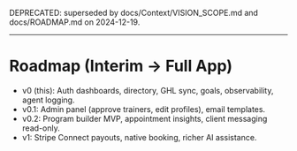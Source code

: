 DEPRECATED: superseded by docs/Context/VISION_SCOPE.md and docs/ROADMAP.md on 2024-12-19.

---

# Roadmap (Interim → Full App)
- v0 (this): Auth dashboards, directory, GHL sync, goals, observability, agent logging.
- v0.1: Admin panel (approve trainers, edit profiles), email templates.
- v0.2: Program builder MVP, appointment insights, client messaging read-only.
- v1: Stripe Connect payouts, native booking, richer AI assistance.
